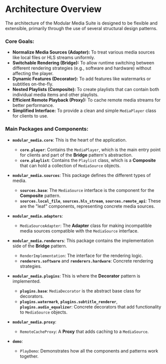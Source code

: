 # Architecture Overview

The architecture of the Modular Media Suite is designed to be flexible and extensible, primarily through the use of several structural design patterns.

### Core Goals:
- **Normalize Media Sources (Adapter):** To treat various media sources like local files or HLS streams uniformly.
- **Switchable Rendering (Bridge):** To allow runtime switching between different rendering strategies (e.g., software and hardware) without affecting the player.
- **Dynamic Features (Decorator):** To add features like watermarks or subtitles on-the-fly.
- **Nested Playlists (Composite):** To create playlists that can contain both individual media items and other playlists.
- **Efficient Remote Playback (Proxy):** To cache remote media streams for better performance.
- **Simplified Interface:** To provide a clean and simple `MediaPlayer` class for clients to use.

### Main Packages and Components:

- **`modular_media.core`**: This is the heart of the application.
    - **`core.player`**: Contains the `MediaPlayer`, which is the main entry point for clients and part of the **Bridge** pattern's abstraction.
    - **`core.playlist`**: Contains the `Playlist` class, which is a **Composite** that can hold a collection of `MediaSource` objects.

- **`modular_media.sources`**: This package defines the different types of media.
    - **`sources.base`**: The `MediaSource` interface is the component for the **Composite** pattern.
    - **`sources.local_file`**, **`sources.hls_stream`**, **`sources.remote_api`**: These are the "leaf" components, representing concrete media sources.

- **`modular_media.adapters`**: 
    - `MediaSourceAdapter`: The **Adapter** class for making incompatible media sources compatible with the `MediaSource` interface.

- **`modular_media.renderers`**: This package contains the implementation side of the **Bridge** pattern.
    - `RenderImplementation`: The interface for the rendering logic.
    - **`renderers.software`** and **`renderers.hardware`**: Concrete rendering strategies.

- **`modular_media.plugins`**: This is where the **Decorator** pattern is implemented.
    - **`plugins.base`**: `MediaDecorator` is the abstract base class for decorators.
    - **`plugins.watermark`**, **`plugins.subtitle_renderer`**, **`plugins.audio_equalizer`**: Concrete decorators that add functionality to `MediaSource` objects.

- **`modular_media.proxy`**:
    - `RemoteCacheProxy`: A **Proxy** that adds caching to a `MediaSource`.

- **`demo`**:
    - `PlayDemo`: Demonstrates how all the components and patterns work together.
